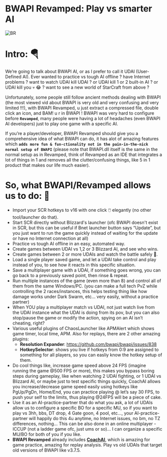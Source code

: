 # BWAPI Revamped: Play vs smarter AI
![BR](https://preview.redd.it/awj4rlb2hu881.png?width=315&format=png&auto=webp&s=45ba07acb12df97cb22c45473f8fa35f5ee7fd23)
<!-- ![BR2](https://preview.redd.it/fzjosx9l38481.png?width=1057&format=png&auto=webp&s=0dcf5bf3153e0db292e371e7fbbf1fa82814d8fa) -->
<!-- ![BR3](https://preview.redd.it/747us4wm38481.png?width=650&format=png&auto=webp&s=169b4dc2a730b2a34d28db120c1ee782261c75f5) -->
# Intro: :parachute:
We’re going to talk about BWAPI AI, or as I prefer to call it UDAI (User-Defined AI). Ever wanted to practice vs tough AI offline ? have Internet problems ? want to watch UDAI kill UDAI ? or UDAI kill 1 or 2 built-in AI ? or UDAI kill you :skull: :joy: ? want to see a new world of StarCraft from above ?

Unfortunately, some people still follow ancient methods dealing with BWAPI (the most viewed vid about BWAPI is very old and very confusing and very limited !!!), with BWAPI Revamped, u just extract a compressed file, double click an icon, and BAM! u r in BWAPI !
BWAPI was very hard to configure before **`Revamped`**, many people were having a lot of headaches (even BWAPI AI developers) just to play one game with a specific AI.

If you’re a player/developer, BWAPI Revamped should give you a comprehensive idea of what BWAPI can do, it has alot of amazing features which **`adds more fun & fun-ctionality not in the pain-in-the-nick normal setup of BWAPI`** (please note that BWAPI.dll itself is the same in the normal setup as in Revamped, think of Revamped as an IDE that integrates a lot of things in 1 and removes all the clutter/confusing things, like 5 in 1 product that makes our life much easier).

# So, what BWAPI/Revamped allows us to do: :rocket:
- Import your SCR hotkeys to v16 with one click 🖱️ elegantly (no other tool/launcher do that).
- Start SCR directly without Blizzard's launcher (ofc BWAPI doesn't exist in SCR, but this can be useful if Bnet launcher button says “Update”, but you just want to run the game quickly instead of waiting for the update or have no Internet connection at all)
- Practice vs tough AI offline in an easy, automated way.
- Create games between UDAI vs 1,2 or 3 Blizzard AI, and see who wins.
- Create games between 2 or more UDAIs and watch the battle safely :popcorn:.
- Load a single player saved game, and let a UDAI take control and play instead of you, to see how it reacts in this specific situation.
- Save a multiplayer game with a UDAI, if something goes wrong, you can go back to a previously saved point, then rinse &amp; repeat.
- Run multiple instances of the game (even more than 8) and control all of them from the same Windows/PC. (you can make a full tech PvZ while controlling the 2 races/instances, this helps testing thing like how damage works under Dark Swarm, etc… very easily, without a practice partner)
- When YOU play a multiplayer match vs UDAI, not just watch live from the UDAI instance what the UDAI is doing from its pov, but you can also stop/pause the game or modify the action, spying on an AI isn’t cheating, right?
- Various useful plugins of ChaosLauncher like APMAlert which shows game timer, local time, APM. Also for replays, there are 2 other amazing plugins:
  - **Resolution Expander**: https://github.com/bwapi/bwapi/issues/838
  - **HotkeySelector**: shows you live if hotkeys from 0:9 are assigned to something for all players, so you can easliy know the hotkey setup of them.
- Do cool things like, increase game speed above 24 FPS (imagine running the game @500 FPS or more), this makes you bypass boring steps during gameplay, like when watching 2 UDAI fighting, or 1 UDAI vs Blizzard AI, or maybe just to test specific things quickly, CoachAI allows you increase/decrease game speed easily using hotkeys like PgUp/PgDn, Home/End, you can practice playing @ let’s say 30 FPS, to push your self to the limits, thus playing @24FPS will be a piece of cake.
- Use it as an AI-practice-partner that do what you ask, a lot of UDAIs allow us to configure a specific BO for a specific MU, so if you want to play vs 3hh, bbs, DT drop, 4 Gate goon, 4 pool, etc…, your AI-practice-partner will happily do this 4u anytime, no Internet issues, no bm, no TZ differences, nothing… This can be also done in an online multiplayer - ICCUP (not a ladder game ofc, just ums or so)… I can organize a specific MU/BO for both of you if you like.
- **BWAPI Revamped** already includes [**CoachAI**](https://github.com/captain-majid/CoachAI), which is amazing for game practice, amazing for replay analysis.
Play vs old UDAIs that target old versions of BWAPI like v3.7.5.
